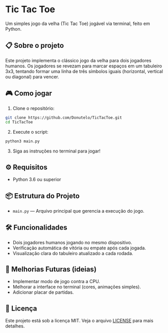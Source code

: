 # Tic Tac Toe

Um simples jogo da velha (Tic Tac Toe) jogável via terminal, feito em Python.

## 📋 Sobre o projeto

Este projeto implementa o clássico jogo da velha para dois jogadores humanos. Os jogadores se revezam para marcar espaços em um tabuleiro 3x3, tentando formar uma linha de três símbolos iguais (horizontal, vertical ou diagonal) para vencer.

## 🎮 Como jogar

1. Clone o repositório:

```bash
git clone https://github.com/Donutelo/TicTacToe.git
cd TicTacToe
```

2. Execute o script:

```bash
python3 main.py
```

3. Siga as instruções no terminal para jogar!

## ⚙️ Requisitos

- Python 3.6 ou superior

## 📦 Estrutura do Projeto

- `main.py` — Arquivo principal que gerencia a execução do jogo.

## 🛠️ Funcionalidades

- Dois jogadores humanos jogando no mesmo dispositivo.
- Verificação automática de vitória ou empate após cada jogada.
- Visualização clara do tabuleiro atualizado a cada rodada.

## 🚀 Melhorias Futuras (ideias)

- Implementar modo de jogo contra a CPU.
- Melhorar a interface no terminal (cores, animações simples).
- Adicionar placar de partidas.

## 📄 Licença

Este projeto está sob a licença MIT. Veja o arquivo [LICENSE](LICENSE) para mais detalhes.
